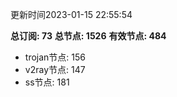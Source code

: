更新时间2023-01-15 22:55:54

**总订阅: 73**
**总节点: 1526**
**有效节点: 484**
- trojan节点: 156
- v2ray节点: 147
- ss节点: 181
